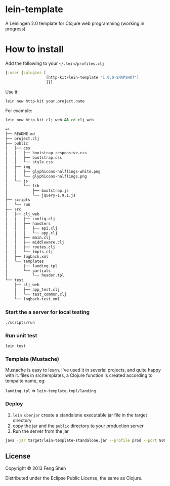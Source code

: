# lein-template

A Leiningen 2.0 template for Clojure web programming (working in progress)


# How to install

Add the following to your `~/.lein/profiles.clj`

```clj
{:user {:plugins [
                  [http-kit/lein-template "1.0.0-SNAPSHOT"]
                  ]}}
```

Use it:

```sh
lein new http-kit your.project.name
```

For example:

```sh
lein new http-kit clj_web && cd clj_web

=>
├── README.md
├── project.clj
├── public
│   ├── css
│   │   ├── bootstrap-responsive.css
│   │   ├── bootstrap.css
│   │   └── style.css
│   ├── img
│   │   ├── glyphicons-halflings-white.png
│   │   └── glyphicons-halflings.png
│   └── js
│       └── lib
│           ├── bootstrap.js
│           └── jquery-1.9.1.js
├── scripts
│   └── run
├── src
│   ├── clj_web
│   │   ├── config.clj
│   │   ├── handlers
│   │   │   ├── api.clj
│   │   │   └── app.clj
│   │   ├── main.clj
│   │   ├── middleware.clj
│   │   ├── routes.clj
│   │   └── tmpls.clj
│   ├── logback.xml
│   └── templates
│       ├── landing.tpl
│       └── partials
│           └── header.tpl
└── test
    ├── clj_web
    │   ├── app_test.clj
    │   └── test_common.clj
    └── logback-test.xml

```

### Start the a server for local testing

```sh
./scripts/run
```

### Run unit test

```sh
lein test
```

### Template (Mustache)

Mustache is easy to learn. I've used it in severial projects, and quite happy with it.
files in src/templates, a Clojure function is created according to tempalte name, eg:

`landing.tpl` => `lein-template.tmpl/landing`

### Deploy

1. `lein uberjar` create a standalone executable jar file in the target directory
2. copy the jar and the `public` directory to your production server
3. Run the server from the jar
```sh
java -jar target/lein-template-standalone.jar --profile prod --port 8000
```

## License

Copyright © 2013 Feng Shen

Distributed under the Eclipse Public License, the same as Clojure.
